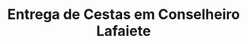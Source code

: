 ---
title: "Entrega de Cestas em Conselheiro Lafaiete"
description: "Oferecemos entrega rápida e segura de cestas em Conselheiro Lafaiete para qualquer ocasião especial."
layout: "home.html"
permalink: "/entrega-de-cestas-em-conselheiro-lafaiete/"
---